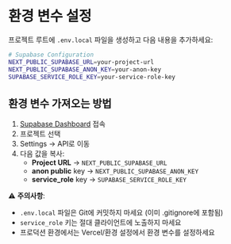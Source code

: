 # 환경 변수 설정

프로젝트 루트에 `.env.local` 파일을 생성하고 다음 내용을 추가하세요:

```bash
# Supabase Configuration
NEXT_PUBLIC_SUPABASE_URL=your-project-url
NEXT_PUBLIC_SUPABASE_ANON_KEY=your-anon-key
SUPABASE_SERVICE_ROLE_KEY=your-service-role-key
```

## 환경 변수 가져오는 방법

1. [Supabase Dashboard](https://supabase.com/dashboard) 접속
2. 프로젝트 선택
3. Settings → API로 이동
4. 다음 값을 복사:
   - **Project URL** → `NEXT_PUBLIC_SUPABASE_URL`
   - **anon public** key → `NEXT_PUBLIC_SUPABASE_ANON_KEY`
   - **service_role** key → `SUPABASE_SERVICE_ROLE_KEY`

⚠️ **주의사항**:
- `.env.local` 파일은 Git에 커밋하지 마세요 (이미 .gitignore에 포함됨)
- `service_role` 키는 절대 클라이언트에 노출하지 마세요
- 프로덕션 환경에서는 Vercel/환경 설정에서 환경 변수를 설정하세요



